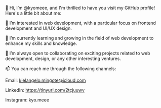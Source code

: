 👋 Hi, I’m @kyomeee, and I'm thrilled to have you visit my GitHub profile! Here's a little bit about me:

👀 I’m interested in web development, with a particular focus on frontend development and UI/UX design.

🌱 I’m currently learning and growing in the field of web development to enhance my skills and knowledge.

💞️ I’m always open to collaborating on exciting projects related to web development, design, or any other interesting ventures.

📫 You can reach me through the following channels:

Email: kielangelo.mingote@icloud.com

LinkedIn: https://tinyurl.com/2tcjuuwv

Instagram: kyo.meee

